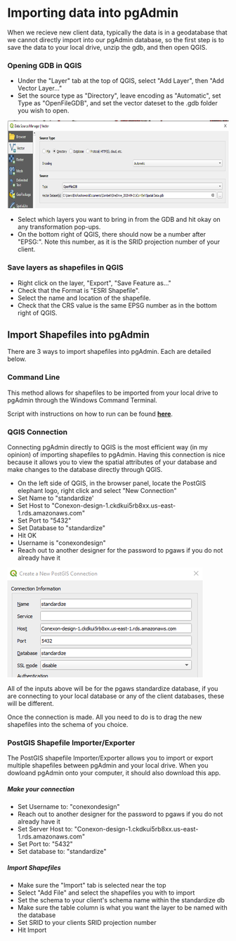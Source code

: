 # Importing data into pgAdmin

When we recieve new client data, typically the data is in a geodatabase that we cannot directly import into our pgAdmin database, so the first step is to save the data to your local drive, unzip the gdb, and then open QGIS.

### Opening GDB in QGIS

* Under the "Layer" tab at the top of QGIS, select "Add Layer", then "Add Vector Layer..."
* Set the source type as "Directory", leave encoding as "Automatic", set Type as "OpenFileGDB", and set the vector dateset to the .gdb folder you wish to open.

<img src="https://github.com/Conexon/Data-Standardization/blob/master/import_shapefile/qgis_gdb_import.PNG" width="750" height="200">

* Select which layers you want to bring in from the GDB and hit okay on any transformation pop-ups.
* On the bottom right of QGIS, there should now be a number after "EPSG:". Note this number, as it is the SRID projection number of your client.

### Save layers as shapefiles in QGIS
* Right click on the layer, "Export", "Save Feature as..."
* Check that the Format is "ESRI Shapefile".
* Select the name and location of the shapefile.
* Check that the CRS value is the same EPSG number as in the bottom right of QGIS.

## Import Shapefiles into pgAdmin
There are 3 ways to import shapefiles into pgAdmin. Each are detailed below.

### Command Line
This method allows for shapefiles to be imported from your local drive to pgAdmin through the Windows Command Terminal.

Script with instructions on how to run can be found [**here**](https://github.com/Conexon/Data-Standardization/blob/master/import_shapefile/shapefile_import_command).

### QGIS Connection
Connecting pgAdmin directly to QGIS is the most efficient way (in my opinion) of importing shapefiles to pgAdmin. Having this connection is nice because it allows you to view the spatial attributes of your database and make changes to the database directly through QGIS.

* On the left side of QGIS, in the browser panel, locate the PostGIS elephant logo, right click and select "New Connection"
* Set Name to "standardize'
* Set Host to "Conexon-design-1.ckdkui5rb8xx.us-east-1.rds.amazonaws.com"
* Set Port to "5432"
* Set Database to "standardize"
* Hit OK
* Username is "conexondesign"
* Reach out to another designer for the password to pgaws if you do not already have it

![](https://github.com/Conexon/Data-Standardization/blob/master/import_shapefile/qgis_pg_connect.PNG)

All of the inputs above will be for the pgaws standardize database, if you are connecting to your local database or any of the client databases, these will be different.

Once the connection is made. All you need to do is to drag the new shapefiles into the schema of you choice.

### PostGIS Shapefile Importer/Exporter
The PostGIS shapefile Importer/Exporter allows you to import or export multiple shapefiles between pgAdmin and your local drive. When you dowloand pgAdmin onto your computer, it should also download this app.

##### Make your connection
* Set Username to: "conexondesign"
* Reach out to another designer for the password to pgaws if you do not already have it
* Set Server Host to: "Conexon-design-1.ckdkui5rb8xx.us-east-1.rds.amazonaws.com"
* Set Port to: "5432"
* Set database to: "standardize"

##### Import Shapefiles
* Make sure the "Import" tab is selected near the top
* Select "Add File" and select the shapefiles you with to import
* Set the schema to your client's schema name within the standardize db
* Make sure the table column is what you want the layer to be named with the database
* Set SRID to your clients SRID projection number
* Hit Import
